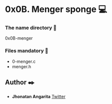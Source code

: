 # 0x0B. Menger sponge :computer:

### The name directory :file_folder:

0x0B-menger

### Files mandatory :page_facing_up:

- 0-menger.c
- menger.h

## Author :black_nib:

- **Jhonatan Angarita**
  [Twitter](https://twitter.com/Alejandro_Angar)